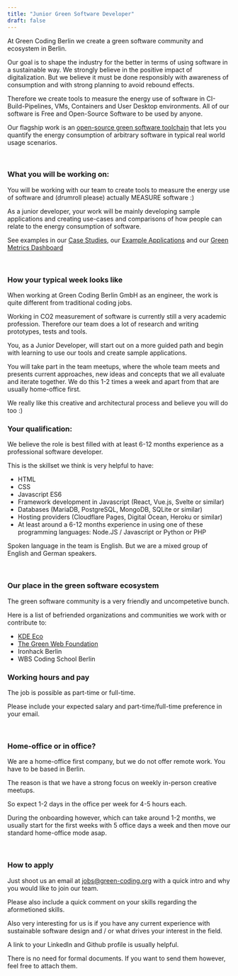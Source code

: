 ```yaml
---
title: "Junior Green Software Developer"
draft: false
---
```


At Green Coding Berlin we create a green software community and ecosystem in Berlin. 

Our goal is to shape the industry for the better in terms of using software in a sustainable way.
We strongly believe in the positive impact of digitalization. But we believe it must be done responsibly with awareness of consumption and 
with strong planning to avoid rebound effects.

Therefore we create tools to measure the energy use of software in CI-Build-Pipelines, VMs, Containers and User Desktop environments.
All of our software is Free and Open-Source Software to be used by anyone.

Our flagship work is an [open-source green software toolchain](https://github.com/green-coding-berlin/green-metrics-tool) that lets you quantify the energy consumption of arbitrary software in typical real world usage scenarios.

&nbsp;

### What you will be working on:

You will be working with our team to create tools to measure the energy use of software and (drumroll please) actually MEASURE software :)

As a junior developer, your work will be mainly developing sample applications and creating use-cases and comparisons of how people can relate to the energy consumption of software.

See examples in our [Case Studies](https://www.green-coding.org/case-studies), our [Example Applications](https://github.com/green-coding-berlin/example-applications) and our [Green Metrics Dashboard](https://metrics.green-coding.org)

&nbsp;

### How your typical week looks like

When working at Green Coding Berlin GmbH as an engineer, the work is quite different from traditional coding jobs.

Working in CO2 measurement of software is currently still a very academic profession. Therefore our team does a lot of research and writing prototypes, tests and tools.

You, as a Junior Developer, will start out on a more guided path and begin with learning to use our tools and create sample applications.

You will take part in the team meetups, where the whole team meets and presents current approaches, new ideas and concepts that we all evaluate and iterate together. We do this 1-2 times a week and apart from that are usually home-office first.

We really like this creative and architectural process and believe you will do too :)


### Your qualification:

We believe the role is best filled with at least 6-12 months experience as a professional software developer. 

This is the skillset we think is very helpful to have:
- HTML
- CSS
- Javascript ES6
- Framework development in Javascript (React, Vue.js, Svelte or similar)
- Databases (MariaDB, PostgreSQL, MongoDB, SQLite or similar)
- Hosting providers (Cloudflare Pages, Digital Ocean, Heroku or similar)
- At least around a 6-12 months experience in using one of these programming languages: Node.JS / Javascript or Python or PHP

Spoken language in the team is English. But we are a mixed group of English and German speakers.

&nbsp;

### Our place in the green software ecosystem

The green software community is a very friendly and uncompetetive bunch.

Here is a list of befriended organizations and communities we work with or contribute to:
- [KDE Eco](https://eco.kde.org/)
- [The Green Web Foundation](https://www.thegreenwebfoundation.org/)
- Ironhack Berlin 
- WBS Coding School Berlin

### Working hours and pay

The job is possible as part-time or full-time.

Please include your expected salary and part-time/full-time preference in your email.

&nbsp;

### Home-office or in office?
We are a home-office first company, but we do not offer remote work. You have to be based in Berlin.

The reason is that we have a strong focus on weekly in-person creative meetups.

So expect 1-2 days in the office per week for 4-5 hours each.

During the onboarding however, which can take around 1-2 months, we usually start for the first weeks with 5 office days a week and then move our standard home-office mode asap.

&nbsp;

### How to apply
Just shoot us an email at jobs@green-coding.org with a quick intro and why you would like to join our team.

Please also include a quick comment on your skills regarding the aformetioned skills.

Also very interesting for us is if you have any current experience with sustainable software design and / or what drives your interest in the field.

A link to your LinkedIn and Github profile is usually helpful.

There is no need for formal documents. If you want to send them however, feel free to attach them.
